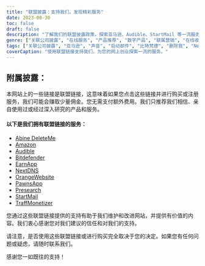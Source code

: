 ```yaml
---
title: "联盟披露：支持我们，发现精彩服务"
date: 2023-08-30
toc: false
draft: false
description: "了解我们的联盟披露政策，探索亚马逊、Audible、StartMail 等一流服务。"
genre: ["关联公司披露", "在线服务", "产品推荐", "数字产品", "联属营销", "在线收入", "网站货币化", "网上赚钱", "网络营销", "透明度"]
tags: ["关联公司披露", "亚马逊", "声音", "启动邮件", "比特梵德", "删除我", "NextDNS", "棋子应用程序", "流量管理器", "EarnApp", "预研究", "橙色网站", "网上赚钱", "产品推荐", "数字产品", "在线服务", "货币化", "网站收入", "附属机构", "网赚", "透明度", "网络营销", "在线业务", "盈利披露", "关联链接", "支持我们", "收入潜力", "财政支持", "商业伙伴关系", "值得信赖的建议", "增强读者能力"]
coverCaption: "使用联盟链接支持我们，为您的网上创业探索一流的服务。"
---
```


## **附属披露：**

本网站上的一些链接是联盟链接，这意味着如果您点击这些链接并进行购买或注册服务，我们可能会赚取少量佣金。您无需支付额外费用。我们只推荐我们相信、亲自使用过或经过深入研究的产品和服务。

#### 以下是我们拥有联盟链接的服务：

- [Abine DeleteMe](https://joindeleteme.com/refer?coupon=RFR-40867-7DWHR4)
- [Amazon](https://amzn.to/47bpscS)
- [Audible](https://amzn.to/3O5yM9p)
- [Bitdefender](https://bitdefender.f9tmep.net/k0Wq1n)
- [EarnApp](https://earnapp.com/i/c1dllee)
- [NextDNS](https://nextdns.io/?from=jyfq92sk)
- [OrangeWebsite](https://affiliate.orangewebsite.com/idevaffiliate.php?id=12501_0_1_5)
- [PawnsApp](https://pawns.app/?r=2092802)
- [Presearch](https://presearch.com/signup?rid=4754563)
- [StartMail](https://www.startmail.com/en/partner/?ref=sos&tap_s=3999900-469b6c&tm_undefined=undefined)
- [TraffMonetizer](https://traffmonetizer.com/?aff=242022)

您通过这些联盟链接提供的支持有助于我们维护和改进网站，并提供有价值的内容。我们衷心感谢您对我们建议的信任和对我们的支持。

请注意，是否使用这些联盟链接或进行购买完全取决于您的决定。如果您有任何问题或疑虑，请随时联系我们。

感谢您一如既往的支持！
